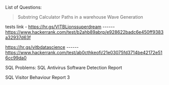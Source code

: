List of Questions:
>Substring Calculator
> Paths in a warehouse
> Wave Generation



tests link -
https://hr.gs/VITBLionssuperdream ------ https://www.hackerrank.com/test/b2ahb89abrp/e928622badc6e450ff9383a32937d63f

https://hr.gs/vitbdatascience ------ https://www.hackerrank.com/test/ab0cthkeofi/21e03075fd3714be42172e516cc99da0









SQL Problems:
SQL Antivirus Software Detection Report

SQL Visitor Behaviour Report 3